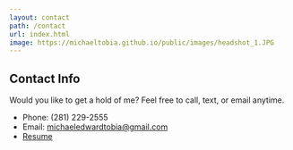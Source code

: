 ```yaml
---
layout: contact
path: /contact
url: index.html
image: https://michaeltobia.github.io/public/images/headshot_1.JPG
---
```


## Contact Info
Would you like to get a hold of me? Feel free to call, text, or email anytime.

* Phone: (281) 229-2555
* Email: michaeledwardtobia@gmail.com
* [Resume](https://michaeltobia.github.io/public/documents/Michael_Tobia_Resume.pdf)
